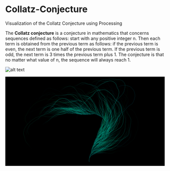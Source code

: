 # Collatz-Conjecture

Visualization of the Collatz Conjecture using Processing

The <b>Collatz conjecture</b> is a conjecture in mathematics that concerns sequences defined as follows: start with any positive integer n. Then each term is obtained from the previous term as follows: if the previous term is even, the next term is one half of the previous term. If the previous term is odd, the next term is 3 times the previous term plus 1. The conjecture is that no matter what value of n, the sequence will always reach 1.

![alt text](https://hips.hearstapps.com/hmg-prod.s3.amazonaws.com/images/collatz-closed-form-1569525920.png?crop=1xw:1xh;center,top&resize=480:*)

![alt text](https://github.com/FaizalKarim280280/Collatz-Conjecture/blob/master/myCollatz4.png)
